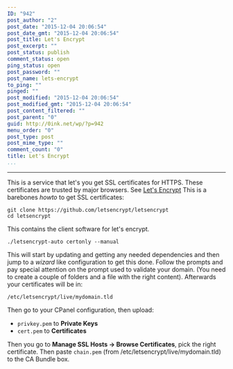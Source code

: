 ```yaml
---
ID: "942"
post_author: "2"
post_date: "2015-12-04 20:06:54"
post_date_gmt: "2015-12-04 20:06:54"
post_title: Let's Encrypt
post_excerpt: ""
post_status: publish
comment_status: open
ping_status: open
post_password: ""
post_name: lets-encrypt
to_ping: ""
pinged: ""
post_modified: "2015-12-04 20:06:54"
post_modified_gmt: "2015-12-04 20:06:54"
post_content_filtered: ""
post_parent: "0"
guid: http://0ink.net/wp/?p=942
menu_order: "0"
post_type: post
post_mime_type: ""
comment_count: "0"
title: Let's Encrypt
...
```

---

This is a service that let's you get SSL certificates for HTTPS. These certificates are trusted by major browsers. See [Let's Encrypt](https://letsencrypt.org/about/) This is a barebones _howto_ to get SSL certificates:

    git clone https://github.com/letsencrypt/letsencrypt
    cd letsencrypt
    

This contains the client software for let's encrypt.

    ./letsencrypt-auto certonly --manual
    

This will start by updating and getting any needed dependencies and then jump to a _wizard_ like configuration to get this done. Follow the prompts and pay special attention on the prompt used to validate your domain. (You need to create a couple of folders and a file with the right content). Afterwards your certificates will be in:

    /etc/letsencrypt/live/mydomain.tld
    

Then go to your CPanel configuration, then upload:

*   `privkey.pem` to **Private Keys**
*   `cert.pem` to **Certificates**

Then you go to **Manage SSL Hosts -> Browse Certificates**, pick the right certificate. Then paste `chain.pem` (from /etc/letsencrypt/live/mydomain.tld) to the CA Bundle box.

